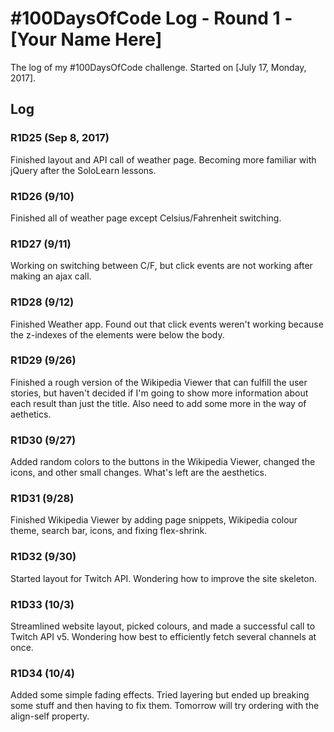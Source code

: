 # #100DaysOfCode Log - Round 1 - [Your Name Here]

The log of my #100DaysOfCode challenge. Started on [July 17, Monday, 2017].

## Log

### R1D25 (Sep 8, 2017) 
Finished layout and API call of weather page. Becoming more familiar with jQuery after the SoloLearn lessons.

### R1D26 (9/10)
Finished all of weather page except Celsius/Fahrenheit switching.

### R1D27 (9/11)
Working on switching between C/F, but click events are not working after making an ajax call.

### R1D28 (9/12)
Finished Weather app. Found out that click events weren't working because the z-indexes of the elements were below the body.

### R1D29 (9/26)
Finished a rough version of the Wikipedia Viewer that can fulfill the user stories, but haven't decided if I'm going to show more information about each result than just the title. Also need to add some more in the way of aethetics.

### R1D30 (9/27)
Added random colors to the buttons in the Wikipedia Viewer, changed the icons, and other small changes. What's left are the aesthetics.

### R1D31 (9/28)
Finished Wikipedia Viewer by adding page snippets, Wikipedia colour theme, search bar, icons, and fixing flex-shrink.

### R1D32 (9/30)
Started layout for Twitch API. Wondering how to improve the site skeleton.

### R1D33 (10/3)
Streamlined website layout, picked colours, and made a successful call to Twitch API v5. Wondering how best to efficiently fetch several channels at once.

### R1D34 (10/4)
Added some simple fading effects. Tried layering but ended up breaking some stuff and then having to fix them. Tomorrow will try ordering with the align-self property.

